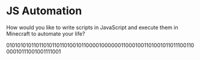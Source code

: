 # JS Automation

How would you like to write scripts in JavaScript and execute them in Minecraft to automate your life?

0101010101101101011011010010110000100000011000100110100101101110011000010111001001111001

